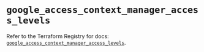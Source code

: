 # `google_access_context_manager_access_levels`

Refer to the Terraform Registry for docs: [`google_access_context_manager_access_levels`](https://registry.terraform.io/providers/hashicorp/google-beta/5.36.0/docs/resources/google_access_context_manager_access_levels).
